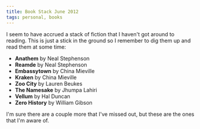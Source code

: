 ```yaml
---
title: Book Stack June 2012
tags: personal, books
---
```


I seem to have accrued a stack of fiction that I haven't got around to
reading. This is just a stick in the ground so I remember to dig them up and
read them at some time:

<!-- more -->

- **Anathem** by Neal Stephenson
- **Reamde** by Neal Stephenson
- **Embassytown** by China Mieville
- **Kraken** by China Mieville
- **Zoo City** by Lauren Beukes
- **The Namesake** by Jhumpa Lahiri
- **Vellum** by Hal Duncan
- **Zero History** by William Gibson

I'm sure there are a couple more that I've missed out, but these are the ones
that I'm aware of.
